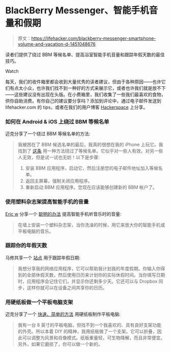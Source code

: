 # BlackBerry Messenger、智能手机音量和假期

> 原文：<https://lifehacker.com/blackberry-messenger-smartphone-volume-and-vacation-d-1451048676>

读者们提供了绕过 BBM 等候名单、提高浴室智能手机音量和跟踪年假天数的最佳技巧。

Watch

每天，我们的收件箱里都会收到大量优秀的读者建议，但由于各种原因——也许它们有点太小众，也许我们找不到一种好的方式来展示它，或者也许我们就是放不下——这些建议没有出现在头版。在小费箱里，我们收集了一些我们最喜欢的食物，供你自助消费。有你自己的建议要分享吗？添加到评论中，通过电子邮件发送到 lifehacker.com 的 tips，或者在我们的用户博客 [Hackerspace](http://hackerspace.lifehacker.com) 上分享。

### 如何在 Android & iOS 上绕过 BBM 等候名单

迈克分享了一个绕过 BBM 等候名单的方法:

> 我被困在了 BBM 候选名单的最后，我真的很想在我的 iPhone 上玩它。我找到了 [这条](http://www.cultofandroid.com/43601/how-to-bypass-the-bbm-waiting-list-on-android-ios/) 用一种方法绕过了等候名单。它似乎对一些人有效，对另一些人无效，但是试一试也无妨！以下是步骤:
> 
> 1.  安装 BBM 应用程序，启动它，然后注册您的电子邮件地址加入等候名单。
> 2.  返回主屏幕，强制关闭应用程序。
> 3.  重新启动 BBM 应用程序。您现在应该能够创建新的 BBM 帐户了。

### 使用塑料杂志架提高智能手机的音量

[Eric w](http://eweinberg1984.kinja.com/) 分享一个 [聪明的办法](https://lifehacker.com/install-a-plastic-magazine-rack-to-the-wall-and-use-it-1449990988) 提高智能手机听音乐时的音量:

> 在墙上安装一个塑料杂志架，当你洗澡的时候，用它来放大你的智能手机或平板电脑的音乐。

### 跟踪你的年假天数

马修共享一个 [站点](http://trackmyholidays.com/) 用于跟踪年假日期:

> 我想分享我的网络应用程序，它可以帮助我计划我的年度假期。你输入你得到的全部休假天数，然后使用日历来计划你的实际休假时间。当你填写日期时，应用程序会记住它们，并显示你还剩多少天。它还可以与 Dropbox 同步，这样你就可以在设备之间共享你的日历。

### 用硬纸板做一个平板电脑支架

迈克分享了一个 [快速、简单的方法](http://www.primitivebuteffective.com/2013/10/make-your-own-tablet-stand.html) 用硬纸板制作平板电脑:

> 我有一台 8 英寸的平板电脑，但找不到一个我喜欢的、具有良好支架功能的外壳。所以本着 DIY 的精神，我用纸板做了一个支架。它可以折叠，因此可以调整为风景和肖像模式。纸板重量轻，可生物降解，而且非常便宜。另外，如果它磨损了，你可以做一个新的。